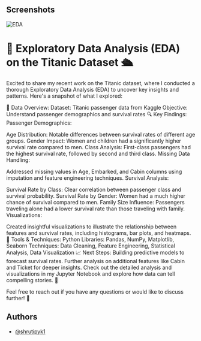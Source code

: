 ## Screenshots

![EDA](https://github.com/user-attachments/assets/8a0dba22-b56d-40cc-a8e4-f56a49026593)

# 🚢 Exploratory Data Analysis (EDA) on the Titanic Dataset 🛳️

Excited to share my recent work on the Titanic dataset, where I conducted a thorough Exploratory Data Analysis (EDA) to uncover key insights and patterns. Here's a snapshot of what I explored:

🧩 Data Overview:
Dataset: Titanic passenger data from Kaggle
Objective: Understand passenger demographics and survival rates
🔍 Key Findings:
Passenger Demographics:

Age Distribution: Notable differences between survival rates of different age groups.
Gender Impact: Women and children had a significantly higher survival rate compared to men.
Class Analysis: First-class passengers had the highest survival rate, followed by second and third class.
Missing Data Handling:

Addressed missing values in Age, Embarked, and Cabin columns using imputation and feature engineering techniques.
Survival Analysis:

Survival Rate by Class: Clear correlation between passenger class and survival probability.
Survival Rate by Gender: Women had a much higher chance of survival compared to men.
Family Size Influence: Passengers traveling alone had a lower survival rate than those traveling with family.
Visualizations:

Created insightful visualizations to illustrate the relationship between features and survival rates, including histograms, bar plots, and heatmaps.
🔧 Tools & Techniques:
Python Libraries: Pandas, NumPy, Matplotlib, Seaborn
Techniques: Data Cleaning, Feature Engineering, Statistical Analysis, Data Visualization
📈 Next Steps:
Building predictive models to forecast survival rates.
Further analysis on additional features like Cabin and Ticket for deeper insights.
Check out the detailed analysis and visualizations in my Jupyter Notebook and explore how data can tell compelling stories. 🚀

Feel free to reach out if you have any questions or would like to discuss further! 🌟

## Authors

- [@shrutipyk1](https://github.com/shrutipyk1)


